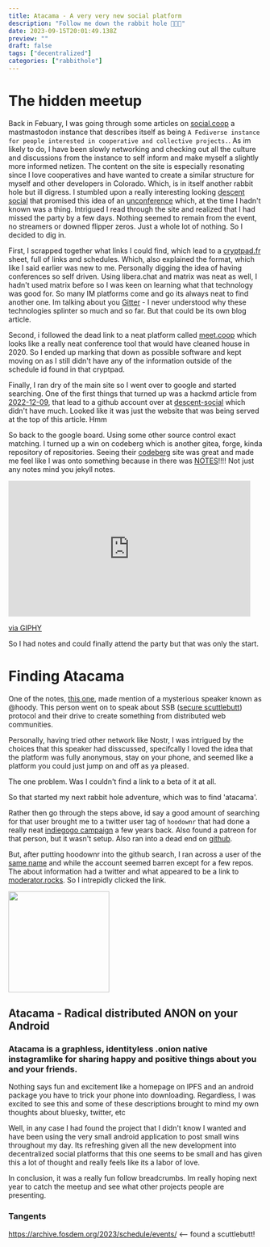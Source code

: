 ```yaml
---
title: Atacama - A very very new social platform
description: "Follow me down the rabbit hole 🐇🐇🐇"
date: 2023-09-15T20:01:49.138Z
preview: ""
draft: false
tags: ["decentralized"]
categories: ["rabbithole"]
---
```


# The hidden meetup

Back in Febuary, I was going through some articles on [social.coop](https://social.coop) a mastmastodon instance that describes itself as being `A Fediverse instance for people interested in cooperative and collective projects.`. 
As im likely to do, I have been slowly networking and checking out all the culture and discussions from the instance to self inform and make myself a slightly more informed netizen. The content on the site is especially resonating since
I love cooperatives and have wanted to create a similar structure for myself and other developers in Colorado. Which, is in itself another rabbit hole but ill digress. I stumbled upon a really interesting looking
[descent social](https://decentsocial.net/) that promised this idea of an [unconference](https://www.wikiwand.com/en/Unconference) which, at the time I hadn't known was a thing. Intrigued I read through the site
and realized that I had missed the party by a few days. Nothing seemed to remain from the event, no streamers or downed flipper zeros. Just a whole lot of nothing. So I decided to dig in.

First, I scrapped together what links I could find, which lead to a [cryptpad.fr](https://cryptpad.fr/code/#/2/code/view/0lAUPI1cwF7NaqBG7MBCoxgVPNWavIyaKGYk3pb9TZM/embed/present/) sheet, full of links and schedules. Which, also explained the format, which like I said earlier was new to me. Personally digging the idea of having conferences so self driven. Using libera.chat and matrix was neat as well, I hadn't used matrix before so I was keen on learning what that technology was good for. So many IM platforms come and go its always neat to find another one. Im talking about you [Gitter](https://gitter.im/) - I never understood why these technologies splinter so much and so far. But that could be its own blog article. 

Second, i followed the dead link to a neat platform called [meet.coop](https://www.meet.coop/) which looks like a really neat conference tool that would have cleaned house in 2020. So I ended up marking that down as possible software and kept moving on as I still didn't have any of the information outside of the schedule id found in that cryptpad. 

Finally, I ran dry of the main site so I went over to google and started searching. One of the first things that turned up was a hackmd article from [2022-12-09](https://hackmd.io/@decentsocial), that lead to a github account over at [descent-social](https://github.com/decent-social) which didn't have much. Looked like it was just the website that was being served at the top of this article. Hmm

So back to the google board. Using some other source control exact matching. I turned up a win on codeberg which is another gitea, forge, kinda repository of repositories. Seeing their [codeberg](https://codeberg.org/DecentSocial) site was great and made me feel like I was onto something because in there was [NOTES](https://codeberg.org/DecentSocial/2023-02-notes)!!!! Not just any notes mind you jekyll notes.

<iframe src="https://giphy.com/embed/nhKW2pvXwI8mc" width="480" height="269" frameBorder="0" class="giphy-embed" allowFullScreen></iframe><p><a href="https://giphy.com/gifs/scene-park-unix-nhKW2pvXwI8mc">via GIPHY</a></p>

So I had notes and could finally attend the party but that was only the start.

# Finding Atacama

One of the notes, [this one](https://codeberg.org/DecentSocial/2023-02-notes/raw/branch/main/pages/atacama-anon-and-distributed.md), made mention of a mysterious speaker known as @hoody. This person went on to speak about SSB ([secure scuttlebutt](https://www.wikiwand.com/en/Secure_Scuttlebutt)) protocol and their drive to create something from distributed web communities. 

Personally, having tried other network like Nostr, I was intrigued by the choices that this speaker had disscussed, specifcally I loved the idea that the platform was fully anonymous, stay on your phone, and seemed like a platform you could just jump on and off as ya pleased.

The one problem. Was I couldn't find a link to a beta of it at all. 

So that started my next rabbit hole adventure, which was to find 'atacama'.

Rather then go through the steps above, id say a good amount of searching for that user brought me to a twitter user tag of `hoodownr` that had done a really neat [indiegogo campaign](https://www.indiegogo.com/projects/hoodownr-game-of-discovery) a few years back. Also found a patreon for that person, but it wasn't setup. Also ran into a dead end on [github](https://github.com/oli0/Hoodownr). 

But, after putting hoodownr into the github search, I ran across a user of the [same name](https://github.com/hoodownr) and while the account seemed barren except for a few repos. The about information had a twitter and what appeared to be a link to [moderator.rocks](https://moderator.rocks). So I intrepidly clicked the link.

<img src="https://ipfs.io/ipfs/QmS9zvBZhsLgVGjb2n52qZtYZFyXVUuXQyrUcwxnfxf1sz" width="200" class="center" >

## Atacama - Radical distributed ANON on your Android

### Atacama is a graphless, identityless .onion native instagramlike for sharing happy and positive things about you and your friends.

Nothing says fun and excitement like a homepage on IPFS and an android package you have to trick your phone into downloading. Regardless, I was excited to see this and some of these descriptions brought to mind my own thoughts about bluesky, twitter, etc


Well, in any case I had found the project that I didn't know I wanted and have been using the very small android application to post small wins throughout my day. Its refreshing given all the new development into decentralized social platforms that this one seems to be small and has given this a lot of thought and really feels like its a labor of love. 

In conclusion, it was a really fun follow breadcrumbs. Im really hoping next year to catch the meetup and see what other projects people are presenting.

### Tangents

https://archive.fosdem.org/2023/schedule/events/ <-- found a scuttlebutt! 